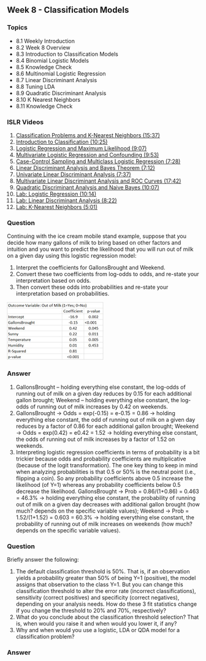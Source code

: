 ## Week 8 - Classification Models

### Topics
  - 8.1 Weekly Introduction
  - 8.2 Week 8 Overview
  - 8.3 Introduction to Classification Models
  - 8.4 Binomial Logistic Models
  - 8.5 Knowledge Check
  - 8.6 Multinomial Logistic Regression
  - 8.7 Linear Discriminant Analysis
  - 8.8 Tuning LDA
  - 8.9 Quadratic Discriminant Analysis
  - 8.10 K Nearest Neighbors
  - 8.11 Knowledge Check
    
### ISLR Videos
  1. [Classification Problems and K-Nearest Neighbors (15:37)](https://www.youtube.com/watch?v=vVj2itVNku4)
  2. [Introduction to Classification (10:25)](https://www.youtube.com/watch?v=sqq21-VIa1c)
  3. [Logistic Regression and Maximum Likelihood (9:07)](https://www.youtube.com/watch?v=31Q5FGRnxt4)
  4. [Multivariate Logistic Regression and Confounding (9:53)](https://www.youtube.com/watch?v=MpX8rVv_u4E)
  5. [Case-Control Sampling and Multiclass Logistic Regression (7:28)](https://www.youtube.com/watch?v=GavRXXEHGqU)
  6. [Linear Discriminant Analysis and Bayes Theorem (7:12)](https://www.youtube.com/watch?v=RfrGiG1Hm3M)
  7. [Univariate Linear Discriminant Analysis (7:37)](https://www.youtube.com/watch?v=QG0pVJXT6EU)
  8. [Multivariate Linear Discriminant Analysis and ROC Curves (17:42)](https://www.youtube.com/watch?v=X4VDZDp2vqw)
  9. [Quadratic Discriminant Analysis and Naive Bayes (10:07)](https://www.youtube.com/watch?v=6FiNGTYAOAA)
  10. [Lab: Logistic Regression (10:14)](https://www.youtube.com/watch?v=TxvEVc8YNlU)
  11. [Lab: Linear Discriminant Analysis (8:22)](https://www.youtube.com/watch?v=2cl7JiPzkBY)
  12. [Lab: K-Nearest Neighbors (5:01)](https://www.youtube.com/watch?v=9TVVF7CS3F4)

### Question
Continuing with the ice cream mobile stand example, suppose that you decide how many gallons of milk to bring based on other factors and intuition and you want to predict the likelihood that you will run out of milk on a given day using this logistic regression model:

  1.  Interpret the coefficients for GallonsBrought and Weekend.
  2. Convert these two coefficients from log-odds to odds, and re-state your interpretation based on odds.
  3. Then convert these odds into probabilities and re-state your interpretation based on probabilities.

![alt tag](https://raw.githubusercontent.com/jpsuen/ITEC621_Class_Files/master/Lecture_Slides/Chapter_8/8.5%2Bknowledge%2Bcheck.jpg)

### Answer
  1. GallonsBrought – holding everything else constant, the log-odds of running out of milk on a given day reduces by 0.15 for each additional gallon brought; Weekend – holding everything else constant, the log-odds of running out of milk increases by 0.42 on weekends.
  2. GallonsBrought → Odds = exp(-0.15) = e-0.15 = 0.86 → holding everything else constant, the odd of running out of milk on a given day reduces by a factor of 0.86 for each additional gallon brought; Weekend → Odds = exp(0.42) = e0.42 = 1.52 → holding everything else constant, the odds of running out of milk increases by a factor of 1.52 on weekends.
  3. Interpreting logistic regression coefficients in terms of probability is a bit trickier because odds and probability coefficients are multiplicative (because of the logit transformation). The one key thing to keep in mind when analyzing probabilities is that 0.5 or 50% is the neutral point (i.e., flipping a coin). So any probability coefficients above 0.5 increase the likelihood (of Y=1) whereas any probability coefficients below 0.5 decrease the likelihood. GallonsBrought → Prob = 0.86/(1+0.86) = 0.463 = 46.3% → holding everything else constant, the probability of running out of milk on a given day decreases with additional gallon brought (how much? depends on the specific variable values); Weekend → Prob = 1.52/(1+1.52) = 0.603 = 60.3% → holding everything else constant, the probability of running out of milk increases on weekends (how much? depends on the specific variable values).

### Question
Briefly answer the following:
  1. The default classification threshold is 50%. That is, if an observation yields a probability greater than 50% of being Y=1 (positive), the model assigns that observation to the class Y=1. But you can change this classification threshold to alter the error rate (incorrect classifications), sensitivity (correct positives) and specificity (correct negatives), depending on your analysis needs. How do these 3 fit statistics change if you change the threshold to 20% and 70%, respectively?
  2. What do you conclude about the classification threshold selection? That is, when would you raise it and when would you lower it, if any?
  3. Why and when would you use a logistic, LDA or QDA model for a classification problem?

### Answer
